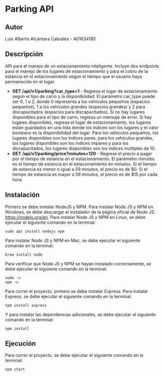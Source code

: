 # Parking API

## Autor 
Luis Alberto Alcántara Cabrales - A01634185

## Descripción
API para el manejo de un estacionamiento inteligente. Incluye dos endpoints para el manejo de los lugares de estacionamiento y para el cobro de la estancia en el estacionamiento según el tiempo que el usuario haya permanecido en el lugar. 

* **GET /api/v1/parking?car_type=1** - Regresa el lugar de estacionamiento según el tipo de carro y la disponibilidad. El parámetro car_type puede ser 0, 1 o 2, donde 0 representa a los vehículos pequeños (espacios pequeños), 1 a los vehículos grandes (espacios grandes) y 2 para discapacitados (espacios para discapacitados). Si no hay lugares disponibles para el tipo de carro, regresa un mensaje de error. Si hay lugares disponibles, regresa el lugar de estacionamiento, los lugares están guardados en una lista donde los índices son los lugares y el valor booleano es la disponibilidad del lugar. Para los vehículos pequeños, los lugares disponibles son los índices pares, para los vehículos grandes, los lugares disponibles son los índices impares y para los discapacitados, los lugares disponibles son los índices múltiples de 10.
* **GET /api/v1/parking/price?minutes=120** - Regresa el precio a pagar por el tiempo de estancia en el estacionamiento. El parámetro minutes es el tiempo de estancia en el estacionamiento en minutos. Si el tiempo de estancia es menor o igual a 59 minutos, el precio es de $0. Si el tiempo de estancia es mayor a 59 minutos, el precio es de $15 por cada hora. 

## Instalación
Primero se debe instalar NodeJS y NPM. Para instalar Node JS y NPM en Windows, se debe descargar el instalador de la página oficial de Node JS: https://nodejs.org/en. Para instalar Node JS y NPM en Linux, se debe ejecutar el siguiente comando en la terminal: 
```
sudo apt install nodejs npm
```
Para instalar Node JS y NPM en Mac, se debe ejecutar el siguiente comando en la terminal: 
```
brew install node
```
Para verificar que Node JS y NPM se hayan instalado correctamente, se debe ejecutar el siguiente comando en la terminal: 
```
node -v
npm -v
```
Para correr el proyecto, primero se debe instalar Express. Para instalar Express, se debe ejecutar el siguiente comando en la terminal: 
```
npm install express
```
Y para instalar las dependencias adicionales, se debe ejecutar el siguiente comando en la terminal: 
```
npm install
```

## Ejecución
Para correr el proyecto, se debe ejecutar el siguiente comando en la terminal: 
```
npm start
```
